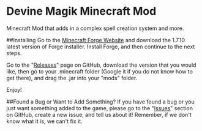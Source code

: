 Devine Magik Minecraft Mod
==========================
Minecraft Mod that adds in a complex spell creation system and more.

##Installing
Go to the [Minecraft Forge Website](http://files.minecraftforge.net/) and download the 1.7.10 latest version of Forge installer. Install Forge, and then continue to the next steps.

Go to the "[Releases](https://github.com/Gameture-Mods/Devine-Magik-Minecraft-Mod/releases)" page on GitHub, download the version that you would like, then go to your .minecraft folder (Google it if you do not know how to get there), and drag the .jar into your "mods" folder.

Enjoy!

##Found a Bug or Want to Add Something?
If you have found a bug or you just want something added to the game, please go to the "[Issues](https://github.com/Gameture-Mods/Devine-Magik-Minecraft-Mod/issues)" section on GitHub, create a new issue, and tell us about it! Remember, if we don't know what it is, we can't fix it.
